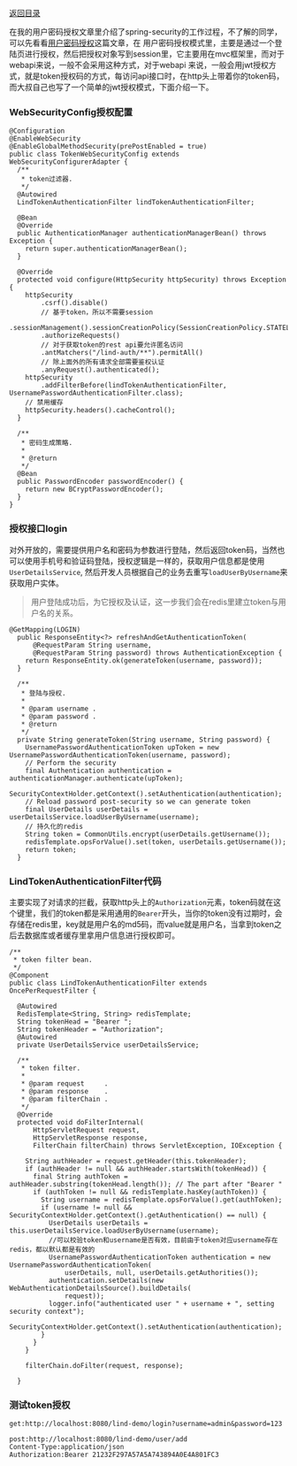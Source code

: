 [返回目录](../README.md)

在我的用户密码授权文章里介绍了spring-security的工作过程，不了解的同学，可以先看看[用户密码授权](./user-password-spring-security.md)这篇文章，在
用户密码授权模式里，主要是通过一个登陆页进行授权，然后把授权对象写到session里，它主要用在mvc框架里，而对于webapi来说，一般不会采用这种方式，对于webapi
来说，一般会用jwt授权方式，就是token授权码的方式，每访问api接口时，在http头上带着你的token码，而大叔自己也写了一个简单的jwt授权模式，下面介绍一下。

### WebSecurityConfig授权配置
```$xslt
@Configuration
@EnableWebSecurity
@EnableGlobalMethodSecurity(prePostEnabled = true)
public class TokenWebSecurityConfig extends WebSecurityConfigurerAdapter {
  /**
   * token过滤器.
   */
  @Autowired
  LindTokenAuthenticationFilter lindTokenAuthenticationFilter;

  @Bean
  @Override
  public AuthenticationManager authenticationManagerBean() throws Exception {
    return super.authenticationManagerBean();
  }

  @Override
  protected void configure(HttpSecurity httpSecurity) throws Exception {
    httpSecurity
        .csrf().disable()
        // 基于token，所以不需要session
        .sessionManagement().sessionCreationPolicy(SessionCreationPolicy.STATELESS).and()
        .authorizeRequests()
        // 对于获取token的rest api要允许匿名访问
        .antMatchers("/lind-auth/**").permitAll()
        // 除上面外的所有请求全部需要鉴权认证
        .anyRequest().authenticated();
    httpSecurity
        .addFilterBefore(lindTokenAuthenticationFilter, UsernamePasswordAuthenticationFilter.class);
    // 禁用缓存
    httpSecurity.headers().cacheControl();
  }

  /**
   * 密码生成策略.
   *
   * @return
   */
  @Bean
  public PasswordEncoder passwordEncoder() {
    return new BCryptPasswordEncoder();
  }
}

```

### 授权接口login
对外开放的，需要提供用户名和密码为参数进行登陆，然后返回token码，当然也可以使用手机号和验证码登陆，授权逻辑是一样的，获取用户信息都是使用`UserDetailsService`,
然后开发人员根据自己的业务去重写`loadUserByUsername`来获取用户实体。
> 用户登陆成功后，为它授权及认证，这一步我们会在redis里建立token与用户名的关系。
```$xslt
@GetMapping(LOGIN)
  public ResponseEntity<?> refreshAndGetAuthenticationToken(
      @RequestParam String username,
      @RequestParam String password) throws AuthenticationException {
    return ResponseEntity.ok(generateToken(username, password));
  }

  /**
   * 登陆与授权.
   *
   * @param username .
   * @param password .
   * @return
   */
  private String generateToken(String username, String password) {
    UsernamePasswordAuthenticationToken upToken = new UsernamePasswordAuthenticationToken(username, password);
    // Perform the security
    final Authentication authentication = authenticationManager.authenticate(upToken);
    SecurityContextHolder.getContext().setAuthentication(authentication);
    // Reload password post-security so we can generate token
    final UserDetails userDetails = userDetailsService.loadUserByUsername(username);
    // 持久化的redis
    String token = CommonUtils.encrypt(userDetails.getUsername());
    redisTemplate.opsForValue().set(token, userDetails.getUsername());
    return token;
  }
```

### LindTokenAuthenticationFilter代码
主要实现了对请求的拦截，获取http头上的`Authorization`元素，token码就在这个键里，我们的token都是采用通用的`Bearer`开头，当你的token没有过期时，会
存储在redis里，key就是用户名的md5码，而value就是用户名，当拿到token之后去数据库或者缓存里拿用户信息进行授权即可。
```$xslt
/**
 * token filter bean.
 */
@Component
public class LindTokenAuthenticationFilter extends OncePerRequestFilter {

  @Autowired
  RedisTemplate<String, String> redisTemplate;
  String tokenHead = "Bearer ";
  String tokenHeader = "Authorization";
  @Autowired
  private UserDetailsService userDetailsService;

  /**
   * token filter.
   *
   * @param request     .
   * @param response    .
   * @param filterChain .
   */
  @Override
  protected void doFilterInternal(
      HttpServletRequest request,
      HttpServletResponse response,
      FilterChain filterChain) throws ServletException, IOException {

    String authHeader = request.getHeader(this.tokenHeader);
    if (authHeader != null && authHeader.startsWith(tokenHead)) {
      final String authToken = authHeader.substring(tokenHead.length()); // The part after "Bearer "
      if (authToken != null && redisTemplate.hasKey(authToken)) {
        String username = redisTemplate.opsForValue().get(authToken);
        if (username != null && SecurityContextHolder.getContext().getAuthentication() == null) {
          UserDetails userDetails = this.userDetailsService.loadUserByUsername(username);
          //可以校验token和username是否有效，目前由于token对应username存在redis，都以默认都是有效的
          UsernamePasswordAuthenticationToken authentication = new UsernamePasswordAuthenticationToken(
              userDetails, null, userDetails.getAuthorities());
          authentication.setDetails(new WebAuthenticationDetailsSource().buildDetails(
              request));
          logger.info("authenticated user " + username + ", setting security context");
          SecurityContextHolder.getContext().setAuthentication(authentication);
        }
      }
    }

    filterChain.doFilter(request, response);

  }
```
### 测试token授权
```$xslt
get:http://localhost:8080/lind-demo/login?username=admin&password=123

post:http://localhost:8080/lind-demo/user/add
Content-Type:application/json
Authorization:Bearer 21232F297A57A5A743894A0E4A801FC3
```